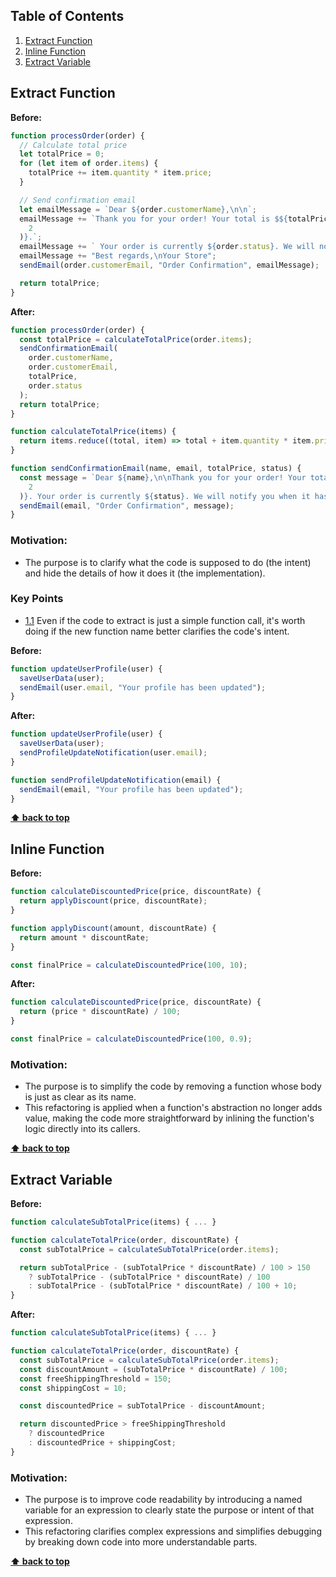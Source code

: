 ## Table of Contents

1. [Extract Function](#extract-function)
1. [Inline Function](#inline-function)
1. [Extract Variable](#extract-variable)

## Extract Function

**Before:**

```javascript
function processOrder(order) {
  // Calculate total price
  let totalPrice = 0;
  for (let item of order.items) {
    totalPrice += item.quantity * item.price;
  }

  // Send confirmation email
  let emailMessage = `Dear ${order.customerName},\n\n`;
  emailMessage += `Thank you for your order! Your total is $${totalPrice.toFixed(
    2
  )}.`;
  emailMessage += ` Your order is currently ${order.status}. We will notify you when it has been shipped.\n\n`;
  emailMessage += "Best regards,\nYour Store";
  sendEmail(order.customerEmail, "Order Confirmation", emailMessage);

  return totalPrice;
}
```

**After:**

```javascript
function processOrder(order) {
  const totalPrice = calculateTotalPrice(order.items);
  sendConfirmationEmail(
    order.customerName,
    order.customerEmail,
    totalPrice,
    order.status
  );
  return totalPrice;
}

function calculateTotalPrice(items) {
  return items.reduce((total, item) => total + item.quantity * item.price, 0);
}

function sendConfirmationEmail(name, email, totalPrice, status) {
  const message = `Dear ${name},\n\nThank you for your order! Your total is $${totalPrice.toFixed(
    2
  )}. Your order is currently ${status}. We will notify you when it has been shipped.\n\nBest regards,\nYour Store`;
  sendEmail(email, "Order Confirmation", message);
}
```

### **Motivation:**

- The purpose is to clarify what the code is supposed to do (the intent) and hide the details of how it does it (the implementation).

### Key Points

<a name="extract--function--call"></a><a name="1.1"></a>

- [1.1](#extract--function--call) Even if the code to extract is just a simple function call, it's worth doing if the new function name better clarifies the code's intent.

**Before:**

```javascript
function updateUserProfile(user) {
  saveUserData(user);
  sendEmail(user.email, "Your profile has been updated");
}
```

**After:**

```javascript
function updateUserProfile(user) {
  saveUserData(user);
  sendProfileUpdateNotification(user.email);
}

function sendProfileUpdateNotification(email) {
  sendEmail(email, "Your profile has been updated");
}
```

**[⬆ back to top](#table-of-contents)**

## Inline Function

**Before:**

```javascript
function calculateDiscountedPrice(price, discountRate) {
  return applyDiscount(price, discountRate);
}

function applyDiscount(amount, discountRate) {
  return amount * discountRate;
}

const finalPrice = calculateDiscountedPrice(100, 10);
```

**After:**

```javascript
function calculateDiscountedPrice(price, discountRate) {
  return (price * discountRate) / 100;
}

const finalPrice = calculateDiscountedPrice(100, 0.9);
```

### **Motivation:**

- The purpose is to simplify the code by removing a function whose body is just as clear as its name.
- This refactoring is applied when a function's abstraction no longer adds value, making the code more straightforward by inlining the function's logic directly into its callers.

**[⬆ back to top](#table-of-contents)**

## Extract Variable

**Before:**

```javascript
function calculateSubTotalPrice(items) { ... }

function calculateTotalPrice(order, discountRate) {
  const subTotalPrice = calculateSubTotalPrice(order.items);

  return subTotalPrice - (subTotalPrice * discountRate) / 100 > 150
    ? subTotalPrice - (subTotalPrice * discountRate) / 100
    : subTotalPrice - (subTotalPrice * discountRate) / 100 + 10;
}
```

**After:**

```javascript
function calculateSubTotalPrice(items) { ... }

function calculateTotalPrice(order, discountRate) {
  const subTotalPrice = calculateSubTotalPrice(order.items);
  const discountAmount = (subTotalPrice * discountRate) / 100;
  const freeShippingThreshold = 150;
  const shippingCost = 10;

  const discountedPrice = subTotalPrice - discountAmount;

  return discountedPrice > freeShippingThreshold
    ? discountedPrice
    : discountedPrice + shippingCost;
}
```

### **Motivation:**

- The purpose is to improve code readability by introducing a named variable for an expression to clearly state the purpose or intent of that expression.
- This refactoring clarifies complex expressions and simplifies debugging by breaking down code into more understandable parts.

**[⬆ back to top](#table-of-contents)**
